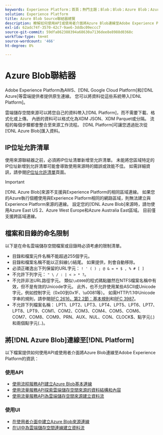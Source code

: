 ```yaml
---
keywords: Experience Platform；首頁；熱門主題；Blob；Blob；Azure Blob；Azure Blob
solution: Experience Platform
title: Azure Blob Source聯結器總覽
description: 瞭解如何使用API或使用者介面將Azure Blob連線至Adobe Experience Platform。
exl-id: 62adc74f-3570-42c7-9ae6-3ddbc09eccc7
source-git-commit: 59dfa862388394a68630a7136dee8e8988d0368c
workflow-type: tm+mt
source-wordcount: '466'
ht-degree: 0%

---
```


# Azure Blob聯結器

Adobe Experience Platform為AWS、[!DNL Google Cloud Platform]和[!DNL Azure]等雲端提供者提供原生連線。 您可以將資料從這些系統帶入[!DNL Platform]。

雲端儲存空間來源可以將您自己的資料帶入[!DNL Platform]，而不需要下載、格式化或上傳。 內嵌的資料可以格式化為XDM JSON、XDM Parquet或分隔。 流程的每個步驟都會整合至來源工作流程。 [!DNL Platform]可讓您透過批次從[!DNL Azure Blob]匯入資料。

## IP位址允許清單

使用來源聯結器之前，必須將IP位址清單新增至允許清單。 未能將您區域特定的IP位址新增到允許清單可能會導致使用來源時的錯誤或效能不佳。 如需詳細資訊，請參閱[IP位址允許清單](../../ip-address-allow-list.md)頁面。

>[!IMPORTANT]
>
>[!DNL Azure Blob]來源不支援與Experience Platform的相同區域連線。 如果您的Azure執行個體使用與Experience Platform相同的網路區域，則無法建立與Experience Platform來源的連線。 設定您的[!DNL Azure Blob]來源時，請勿使用Azure East US 2、Azure West Europe和Azure Australia East區域。 目前僅支援跨區域連線。

## 檔案和目錄的命名限制

以下是在命名雲端儲存空間檔案或目錄時必須考慮的限制清單。

- 目錄和檔案元件名稱不能超過255個字元。
- 目錄和檔案名稱不能以正斜線(`/`)結尾。 如果提供，則會自動移除。
- 必須正確逸出下列保留的URL字元： `! ' ( ) ; @ & = + $ , % # [ ]`
- 不允許下列字元： `" \ / : | < > * ?`。
- 不允許非法URL路徑字元。 類似`\uE000`的程式碼點雖然在NTFS檔案名稱中有效，但不是有效的Unicode字元。 此外，也不允許使用某些ASCII或Unicode字元，例如控制字元（0x00到0x1F、\u0081等）。 如需HTTP/1.1中Unicode字串的規則，請參閱[RFC 2616，第2.2節：基本規則](https://www.ietf.org/rfc/rfc2616.txt)和[RFC 3987](https://www.ietf.org/rfc/rfc3987.txt)。
- 不允許下列檔案名稱： LPT1、LPT2、LPT3、LPT4、LPT5、LPT6、LPT7、LPT8、LPT9、COM1、COM2、COM3、COM4、COM5、COM6、COM7、COM8、COM9、PRN、AUX、NUL、CON、CLOCK$、點字元(.)和兩個點字元(..)。

## 將[!DNL Azure Blob]連線至[!DNL Platform]

以下檔案提供如何使用API或使用者介面將Azure Blob連線至Adobe Experience Platform的資訊：

### 使用API

- [使用流程服務API建立Azure Blob基本連線](../../tutorials/api/create/cloud-storage/blob.md)
- [使用流量服務API探索雲端儲存空間來源的資料結構和內容](../../tutorials/api/explore/cloud-storage.md)
- [使用流量服務API為雲端儲存空間來源建立資料流](../../tutorials/api/collect/cloud-storage.md)

### 使用UI

- [在使用者介面中建立Azure Blob來源連線](../../tutorials/ui/create/cloud-storage/blob.md)
- [在UI中為雲端儲存空間連線建立資料流](../../tutorials/ui/dataflow/batch/cloud-storage.md)
